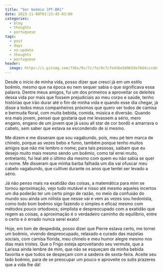 ```yaml
---
title: "Ser boêmio [PT-BR]"
date: 2023-11-08T01:23:45-03:00
categories:
  - blog
  - thoughts
  - portuguese
tags:
  - post
  - days
  - no-update
  - thoughts
  - portuguese
header:
  image: https://i.pinimg.com/736x/9c/7c/fe/9c7cfe436e589b5da78d4cccde101172.jpg
---
```

Desde o início de minha vida, posso dizer que cresci já em um estilo boêmio, mesmo que na época eu nem sequer sabia o que significava essa palavra. Dentre meus amigos, fui um dos primeiros a aproveitar os deleites dessa vida por mais que fossem prejudiciais ao meu corpo e saúde, tenho histórias que irão durar até o fim de minha vida e quando esse dia chegar, já disse a todos meus companheiros próximos que quero ver todos de camisa e bermuda floral, com muita bebida, comida, música e diversão.
Quando era mais jovem, pensei que gostaria que me levassem a sério, mero engano, engano de um jovem que já usou all star de cor bordô e amarrava o cabelo, sem saber que estava se escondendo de si mesmo.

Me dizem e me disseram que sou vagabundo, pois, meu pé tem marca de chinelo, porque as vezes bebo e fumo, também porque tenho muitos amigos que não me lembro o nome; para tais pessoas, saibam que eu desejo muito mais mesmo sendo um boêmio, como tal errei muito, entretanto, fui leal até o último dia mesmo com quem eu não sabia se quer o nome. Me disseram que minha barba falhada um dia vai ofuscar meu cabelo vagabundo, que cultivei durante os anos que tentei ser levado a sério.

Já não penso mais na exatidão das coisas, a matemática para mim se tornou aproximação, vejo tudo mutável e nisso até mesmo aqueles incertos um dia poderão ter um certo pingo de razão, no meio da confusão do mundo sou ainda um niilista que nesse vai e vem as vezes sou hedonista, como todo bom boêmio sigo fazendo o simples e eficaz mesmo com métodos pouco ortodoxos; simplista e despreocupado com a exatidão que regem as coisas, a aproximação é o verdadeiro caminho do equilíbrio, entre o certo e ó errado nunca serei exato!

Hoje, em tom de despedida, posso dizer que Pierre estava certo, me tornei um boêmio, vivendo despreocupado, relaxado e curado das mazelas sociais, com camisa florida, meu chinelo e meu humor alegre mesmo nos dias mais tristes. Que o Frigo esteja aproveitando seu vermute, que a Larissa ainda lembre de mim, que não se esqueçam da minha bebida favorita e que todos se despeçam com a saideira de sexta-feira.
Aceite seu lado boêmio, para de se preocupar um pouco e aproveite os sutis prazeres que a vida lhe dá!
